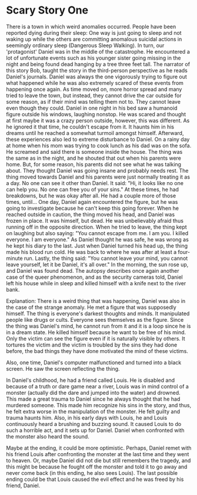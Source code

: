 # Scary Story One

There is a town in which weird anomalies occurred. People have been reported dying during their sleep: One way is just going to sleep and not waking up while the others are committing anomalous suicidal actions in seemingly ordinary sleep (Dangerous Sleep Walking). In turn, our 'protagonist' Daniel was in the middle of the catastrophe. He encountered a lot of unfortunate events such as his younger sister going missing in the night and being found dead hanging by a tree three feet tall. The narrator of this story Bob, taught the story in the third-person perspective as he reads Daniel's journals. Daniel was always the one vigorously trying to figure out what happened while he was also extremely scared of these events from happening once again. As time moved on, more horror spread and many tried to leave the town, but instead, they cannot drive the car outside for some reason, as if their mind was telling them not to. They cannot leave even though they could. Daniel in one night in his bed saw a humanoid figure outside his windows, laughing nonstop. He was scared and thought at first maybe it was a crazy person outside, however, this was different. As he ignored it that time, he couldn't escape from it. It haunts him in his dreams until he reached a somewhat turmoil amongst himself. Afterward, these experiences also led to extreme disturbance to Daniel. On a rainy day at home when his mom was trying to cook lunch as his dad was on the sofa. He screamed and said there is someone inside the house. The thing was the same as in the night, and he shouted that out when his parents were home. But, for some reason, his parents did not see what he was talking about. They thought Daniel was going insane and probably needs rest. The thing moved towards Daniel and his parents were just normally treating it as a day. No one can see it other than Daniel. It said: "Hi, it looks like no one can help you. No one can free you of your sins." At these times, he had breakdowns, but he was okay after all. He had a couple more of those times, until... One day, Daniel again encountered the figure, but he was going to investigate because he can't keep this going forever. When he reached outside in caution, the thing moved his head, and Daniel was frozen in place. It was himself, but dead. He was unbelievably afraid thus running off in the opposite direction. When he tried to leave, the thing kept on laughing but also saying: "You cannot escape from me. I am you. I killed everyone. I am everyone." As Daniel thought he was safe, he was wrong as he kept his diary to the last. Just when Daniel turned his head up, the thing made his blood run cold. He was back to where he was after at least a four-minute run. Lastly, the thing said: "You cannot leave your mind, you cannot leave yourself, let it be Daniel, it's all over." In the morning, the sun rose up, and Daniel was found dead. The autopsy describes once again another case of the queer phenomenon, and as the security cameras told, Daniel left his house while in sleep and killed himself with a knife next to the river bank.

Explanation: There is a weird thing that was happening, Daniel was also in the case of the strange anomaly. He met a figure that was supposedly himself. The thing is everyone's darkest thoughts and minds. It manipulated people like drugs or cults. Everyone sees themselves as the figure. Since the thing was Daniel's mind, he cannot run from it and it is a loop since he is in a dream state. He killed himself because he want to be free of his mind. Only the victim can see the figure even if it is naturally visible by others. It tortures the victim and the victim is troubled by the sins they had done before, the bad things they have done motivated the mind of these victims.

Also, one time, Daniel's computer malfunctioned and turned into a black screen. He saw the screen reflecting the thing.

In Daniel's childhood, he had a friend called Louis. He is disabled and because of a truth or dare game near a river, Louis was in mind control of a monster (actually did the dare and jumped into the water) and drowned. This made a great trauma to Daniel since he always thought that he had murdered someone. This made him recognize his sins in the story, and thus, he felt extra worse in the manipulation of the monster. He felt guilty and trauma haunts him. Also, in his early days
with Louis, he and Louis continuously heard a brushing and buzzing sound. It caused Louis to do such a horrible act, and it sets up for Daniel. Daniel when confronted with the monster also heard the sound.

Maybe at the ending, it could be more optimistic. Perhaps, Daniel remet with his friend Louis after confronting the monster at the last time and they went to heaven. Or, maybe Daniel did not die but still remembers the tragedy, and this might be because he fought off the monster and told it to go away and never come back (in this ending, he also sees Louis). The last possible ending could be that Louis caused the evil effect and he was freed by his friend, Daniel.
